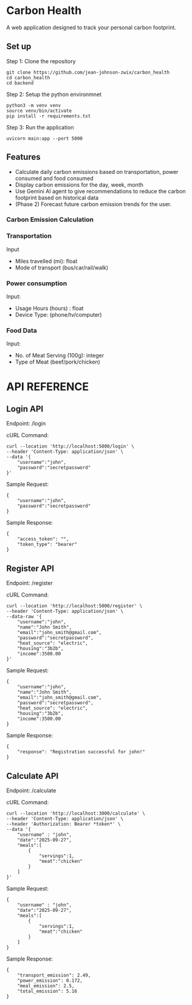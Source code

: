 # Carbon Health
A web application designed to track your personal carbon footprint.


## Set up

Step 1: Clone the repository

```
git clone https://github.com/jean-johnson-zwix/carbon_health
cd carbon_health
cd backend
```

Step 2: Setup the python environmnet

```
python3 -m venv venv
source venv/bin/activate
pip install -r requirements.txt
```

Step 3: Run the application

```
uvicorn main:app --port 5000
```

## Features

- Calculate daily carbon emissions based on transportation, power consumed and food consumed
- Display carbon emissions for the day, week, month
- Use Gemini AI agent to give recommendations to reduce the carbon footprint based on historical data
- (Phase 2) Forecast future carbon emission trends for the user.

### Carbon Emission Calculation

### Transportation
Input
- Miles travelled (mi): float
- Mode of transport (bus/car/rail/walk)

### Power consumption
Input:
- Usage Hours (hours) : float
- Device Type: (phone/tv/computer)

### Food Data
Input: 
- No. of Meat Serving (100g): integer
- Type of Meat (beef/pork/chicken)


# API REFERENCE

## Login API

Endpoint: /login

cURL Command:

```
curl --location 'http://localhost:5000/login' \
--header 'Content-Type: application/json' \
--data '{
	"username":"john",
	"password":"secretpassword"
}'
```

Sample Request:

```
{
	"username":"john",
	"password":"secretpassword"
}
```

Sample Response:

```
{
    "access_token": "",
    "token_type": "bearer"
}
```

## Register API

Endpoint: /register

cURL Command:

```
curl --location 'http://localhost:5000/register' \
--header 'Content-Type: application/json' \
--data-raw '{
	"username":"john",
	"name":"John Smith",
	"email":"john_smith@gmail.com",
	"password":"secretpassword",
	"heat_source": "electric",
	"housing":"3b2b",
	"income":3500.00
}'
```

Sample Request:

```
{
	"username":"john",
	"name":"John Smith",
	"email":"john_smith@gmail.com",
	"password":"secretpassword",
	"heat_source": "electric",
	"housing":"3b2b",
	"income":3500.00
}
```

Sample Response:

```
{
    "response": "Registration successful for john!"
}
```

## Calculate API

Endpoint: /calculate

cURL Command:

```
curl --location 'http://localhost:3000/calculate' \
--header 'Content-Type: application/json' \
--header 'Authorization: Bearer *token*' \
--data '{
	"username" : "john",
	"date":"2025-09-27",
	"meals":[
		{
			"servings":1,
			"meat":"chicken"
		}
    ]
}'
```

Sample Request:

```
{
	"username" : "john",
	"date":"2025-09-27",
	"meals":[
		{
			"servings":1,
			"meat":"chicken"
		}
    ]
}
```

Sample Response:

```
{
    "transport_emission": 2.49,
    "power_emission": 0.172,
    "meal_emission": 2.5,
    "total_emission": 5.16
}
```

